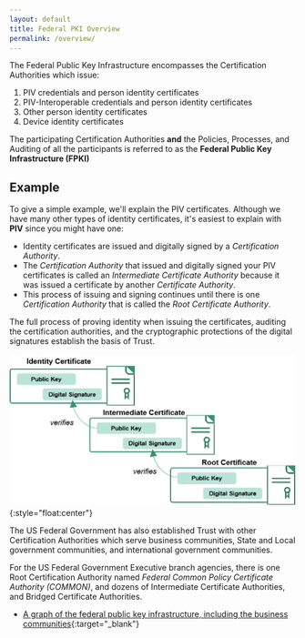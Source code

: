 ```yaml
---
layout: default
title: Federal PKI Overview
permalink: /overview/
---
```


The Federal Public Key Infrastructure encompasses the Certification Authorities which issue:

1. PIV credentials and person identity certificates
2. PIV-Interoperable credentials and person identity certificates
3. Other person identity certificates
4. Device identity certificates

The participating Certification Authorities **and** the Policies, Processes, and Auditing of all the participants is referred to as the **Federal Public Key Infrastructure (FPKI)**

## Example
To give a simple example, we'll explain the PIV certificates.  Although we have many other types of identity certificates, it's easiest to explain with **PIV** since you might have one:

* Identity certificates are issued and digitally signed by a _Certification Authority_.  
* The _Certification Authority_ that issued and digitally signed your PIV certificates is called an _Intermediate Certificate Authority_ because it was issued a certificate by another _Certificate Authority_.  
* This process of issuing and signing continues until there is one  _Certification Authority_ that is called the _Root Certificate Authority_.

The full process of proving identity when issuing the certificates, auditing the certification authorities, and the cryptographic protections of the digital signatures establish the basis of Trust.

![Example of an identity certificate with intermediate and root](../img/certificatechain_small.png){:style="float:center"}

The US Federal Government has also established Trust with other Certification Authorities which serve business communities, State and Local government communities, and international government communities.

For the US Federal Government Executive branch agencies, there is one Root Certification Authority named _Federal Common Policy Certificate Authority (COMMON)_, and dozens of Intermediate Certificate Authorities, and Bridged Certificate Authorities.  

*  [A graph of the federal public key infrastructure, including the business communities](https://fpki-graph.fpki-lab.gov/){:target="_blank"}




<!-- TODO: Reuse same information and visuals from here https://github.com/GSA/piv-guides/blob/staging/pages/certchains.md -->
